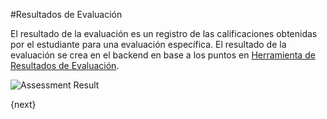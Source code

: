 #Resultados de Evaluación

El resultado de la evaluación es un registro de las calificaciones obtenidas por el estudiante para una evaluación específica. El resultado de la evaluación se crea en el backend en base a los puntos en [Herramienta de Resultados de Evaluación](/docs/user/manual/es/education/assessment/assessment_result_tool.html).

<img class="screenshot" alt="Assessment Result" src="/assets/erpnext_docs/assets/img/education/assessment/assessment-result.png">

{next}
